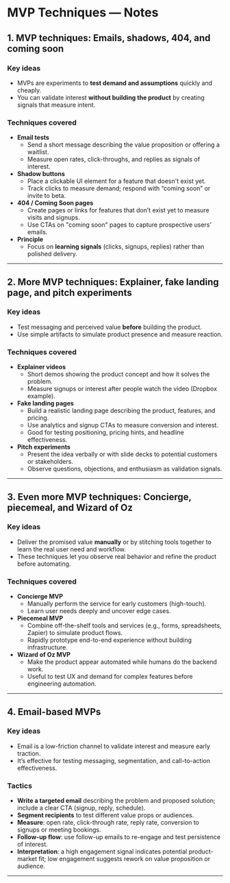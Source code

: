 # MVP Techniques — Notes

## 1. MVP techniques: Emails, shadows, 404, and coming soon
### Key ideas
- MVPs are experiments to **test demand and assumptions** quickly and cheaply.
- You can validate interest **without building the product** by creating signals that measure intent.

### Techniques covered
- **Email tests**
  - Send a short message describing the value proposition or offering a waitlist.
  - Measure open rates, click-throughs, and replies as signals of interest.
- **Shadow buttons**
  - Place a clickable UI element for a feature that doesn't exist yet.
  - Track clicks to measure demand; respond with “coming soon” or invite to beta.
- **404 / Coming Soon pages**
  - Create pages or links for features that don’t exist yet to measure visits and signups.
  - Use CTAs on "coming soon" pages to capture prospective users' emails.
- **Principle**
  - Focus on **learning signals** (clicks, signups, replies) rather than polished delivery.

---

## 2. More MVP techniques: Explainer, fake landing page, and pitch experiments
### Key ideas
- Test messaging and perceived value **before** building the product.
- Use simple artifacts to simulate product presence and measure reaction.

### Techniques covered
- **Explainer videos**
  - Short demos showing the product concept and how it solves the problem.
  - Measure signups or interest after people watch the video (Dropbox example).
- **Fake landing pages**
  - Build a realistic landing page describing the product, features, and pricing.
  - Use analytics and signup CTAs to measure conversion and interest.
  - Good for testing positioning, pricing hints, and headline effectiveness.
- **Pitch experiments**
  - Present the idea verbally or with slide decks to potential customers or stakeholders.
  - Observe questions, objections, and enthusiasm as validation signals.

---

## 3. Even more MVP techniques: Concierge, piecemeal, and Wizard of Oz
### Key ideas
- Deliver the promised value **manually** or by stitching tools together to learn the real user need and workflow.
- These techniques let you observe real behavior and refine the product before automating.

### Techniques covered
- **Concierge MVP**
  - Manually perform the service for early customers (high-touch).
  - Learn user needs deeply and uncover edge cases.
- **Piecemeal MVP**
  - Combine off-the-shelf tools and services (e.g., forms, spreadsheets, Zapier) to simulate product flows.
  - Rapidly prototype end-to-end experience without building infrastructure.
- **Wizard of Oz MVP**
  - Make the product appear automated while humans do the backend work.
  - Useful to test UX and demand for complex features before engineering automation.

---

## 4. Email-based MVPs
### Key ideas
- Email is a low-friction channel to validate interest and measure early traction.
- It’s effective for testing messaging, segmentation, and call-to-action effectiveness.

### Tactics
- **Write a targeted email** describing the problem and proposed solution; include a clear CTA (signup, reply, schedule).
- **Segment recipients** to test different value props or audiences.
- **Measure**: open rate, click-through rate, reply rate, conversion to signups or meeting bookings.
- **Follow-up flow**: use follow-up emails to re-engage and test persistence of interest.
- **Interpretation**: a high engagement signal indicates potential product-market fit; low engagement suggests rework on value proposition or audience.

---
